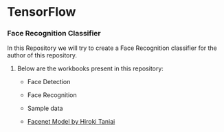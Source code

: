 # TensorFlow

### Face Recognition Classifier

In this Repository we will try to create a Face Recognition classifier for the author of this repository.

1. Below are the workbooks present in this repository:

    - Face Detection
    
    - Face Recognition

    - Sample data
    
    - [Facenet Model by Hiroki Taniai](https://github.com/nyoki-mtl/keras-facenet)
